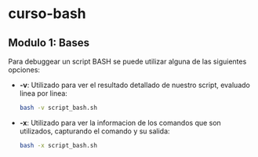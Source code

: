# curso-bash

## Modulo 1: Bases

Para debuggear un script BASH se puede utilizar alguna de las siguientes opciones:
* **-v**: Utilizado para ver el resultado detallado de nuestro script, evaluado linea por linea:
  ```bash
  bash -v script_bash.sh
  ```

* **-x**: Utilizado para ver la informacion de los comandos que son utilizados, capturando el comando y su salida:

  ```bash
  bash -x script_bash.sh
  ```

